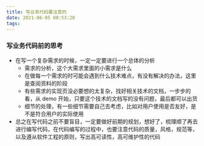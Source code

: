 ```yaml
---
title: 写业务代码要注意的
date: 2021-06-05 08:53:20
tags:
---
```

### 写业务代码前的思考
- 在写一个复杂需求的时候，一定一定要进行一个总体的分析
    - 需求的分析，这个大需求里面的小需求是什么
    - 在做每一个需求的时可能会遇到什么技术难点，有没有解决的办法，这里是查阅资料的阶段
    - 有些需求的实现页没必要想的太复杂，找好相关技术的文档，一步步的看，从 demo 开始，只要这个技术的文档写的没有问题，最后都可以出货
    - 细节的处理，有一些细节需要自己去考虑，比如对用户使用是否友好，是不是符合用户的实际使用
- 总之在写代码之前不要盲目，一定要做好前期的规划，想好了，梳理顺了再去进行编写代码，在代码编写的过程中，也要注意代码的质量，风格，规范等，以及遵从软件工程的原则，写出高可读性，高可维护性的代码